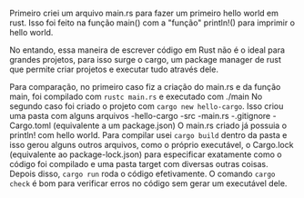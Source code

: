 Primeiro criei um arquivo main.rs para fazer um primeiro hello world em rust. Isso foi feito na função main() com a "função" println!() para imprimir o hello world.

No entando, essa maneira de escrever código em Rust não é o ideal para grandes projetos, para isso surge o cargo, um package manager de rust que permite criar projetos e executar tudo através dele.

Para comparação, no primeiro caso fiz a criação do main.rs e da função main, foi compilado com ```rustc main.rs``` e executado com ./main
No segundo caso foi criado o projeto com ```cargo new hello-cargo```. Isso criou uma pasta com alguns arquivos
-hello-cargo
    -src
        -main.rs
    -.gitignore
    -Cargo.toml (equivalente a um package.json)
O main.rs criado já possuia o println! com hello world. Para compilar usei ```cargo build``` dentro da pasta e isso gerou alguns outros arquivos, como o próprio executável, o Cargo.lock (equivalente ao package-lock.json) para especificar exatamente como o código foi compilado e uma pasta target com diversas outras coisas.
Depois disso, ```cargo run``` roda o código efetivamente.
O comando ```cargo check``` é bom para verificar erros no código sem gerar um executável dele.